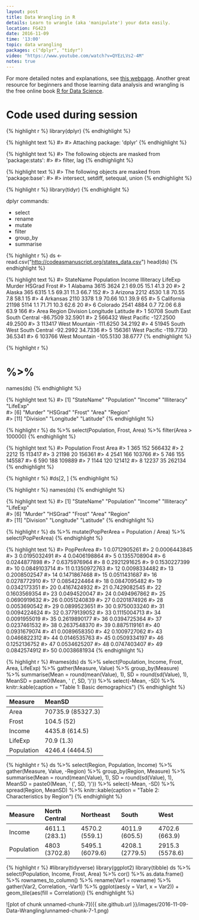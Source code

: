 ```yaml
---
layout: post
title: Data Wrangling in R
details: Learn to wrangle (aka 'manipulate') your data easily.
location: FG423
date: 2016-11-09
time: '13:00'
topic: data wrangling
packages: c("dplyr", "tidyr")
video: "https://www.youtube.com/watch?v=QYEzLVs2-4M"
notes: true
---
```


For more detailed notes and explanations, see [this webpage](http://codeasmanuscript.org/wrangling).
Another great resource for beginners and those learning data analysis and wrangling
is the free online book [R for Data Science](http://r4ds.had.co.nz/).

# Code used during session


{% highlight r %}
library(dplyr)
{% endhighlight %}



{% highlight text %}
#> 
#> Attaching package: 'dplyr'
{% endhighlight %}



{% highlight text %}
#> The following objects are masked from 'package:stats':
#> 
#>     filter, lag
{% endhighlight %}



{% highlight text %}
#> The following objects are masked from 'package:base':
#> 
#>     intersect, setdiff, setequal, union
{% endhighlight %}



{% highlight r %}
library(tidyr)
{% endhighlight %}

dplyr commands:

- select
- rename
- mutate
- filter
- group_by
- summarise


{% highlight r %}
ds <- read.csv("http://codeasmanuscript.org/states_data.csv")
head(ds)
{% endhighlight %}



{% highlight text %}
#>    StateName Population Income Illiteracy LifeExp Murder HSGrad Frost
#> 1    Alabama       3615   3624        2.1   69.05   15.1   41.3    20
#> 2     Alaska        365   6315        1.5   69.31   11.3   66.7   152
#> 3    Arizona       2212   4530        1.8   70.55    7.8   58.1    15
#> 4   Arkansas       2110   3378        1.9   70.66   10.1   39.9    65
#> 5 California      21198   5114        1.1   71.71   10.3   62.6    20
#> 6   Colorado       2541   4884        0.7   72.06    6.8   63.9   166
#>     Area Region           Division Longitude Latitude
#> 1  50708  South East South Central  -86.7509  32.5901
#> 2 566432   West            Pacific -127.2500  49.2500
#> 3 113417   West           Mountain -111.6250  34.2192
#> 4  51945  South West South Central  -92.2992  34.7336
#> 5 156361   West            Pacific -119.7730  36.5341
#> 6 103766   West           Mountain -105.5130  38.6777
{% endhighlight %}


{% highlight r %}
# %>% 
names(ds)
{% endhighlight %}



{% highlight text %}
#>  [1] "StateName"  "Population" "Income"     "Illiteracy" "LifeExp"   
#>  [6] "Murder"     "HSGrad"     "Frost"      "Area"       "Region"    
#> [11] "Division"   "Longitude"  "Latitude"
{% endhighlight %}



{% highlight r %}
ds %>% 
    select(Population, Frost, Area) %>% 
    filter(Area > 100000)
{% endhighlight %}



{% highlight text %}
#>   Population Frost   Area
#> 1        365   152 566432
#> 2       2212    15 113417
#> 3      21198    20 156361
#> 4       2541   166 103766
#> 5        746   155 145587
#> 6        590   188 109889
#> 7       1144   120 121412
#> 8      12237    35 262134
{% endhighlight %}



{% highlight r %}
#ds[2, ]
{% endhighlight %}


{% highlight r %}
names(ds)
{% endhighlight %}



{% highlight text %}
#>  [1] "StateName"  "Population" "Income"     "Illiteracy" "LifeExp"   
#>  [6] "Murder"     "HSGrad"     "Frost"      "Area"       "Region"    
#> [11] "Division"   "Longitude"  "Latitude"
{% endhighlight %}



{% highlight r %}
ds %>% 
    mutate(PopPerArea = Population / Area) %>% 
    select(PopPerArea)
{% endhighlight %}



{% highlight text %}
#>      PopPerArea
#> 1  0.0712905261
#> 2  0.0006443845
#> 3  0.0195032491
#> 4  0.0406198864
#> 5  0.1355708904
#> 6  0.0244877898
#> 7  0.6375976964
#> 8  0.2921291625
#> 9  0.1530227399
#> 10 0.0849103714
#> 11 0.1350972763
#> 12 0.0098334482
#> 13 0.2008502547
#> 14 0.1471867468
#> 15 0.0511431687
#> 16 0.0278772910
#> 17 0.0854224464
#> 18 0.0847095482
#> 19 0.0342173351
#> 20 0.4167424932
#> 21 0.7429082545
#> 22 0.1603569354
#> 23 0.0494520047
#> 24 0.0494967862
#> 25 0.0690919632
#> 26 0.0051240839
#> 27 0.0201874926
#> 28 0.0053690542
#> 29 0.0899523651
#> 30 0.9750033240
#> 31 0.0094224624
#> 32 0.3779139052
#> 33 0.1115004713
#> 34 0.0091955019
#> 35 0.2619890177
#> 36 0.0394725364
#> 37 0.0237461532
#> 38 0.2637548370
#> 39 0.8875119161
#> 40 0.0931679074
#> 41 0.0089658350
#> 42 0.1009727062
#> 43 0.0466822312
#> 44 0.0146535763
#> 45 0.0509334197
#> 46 0.1252136752
#> 47 0.0534625207
#> 48 0.0747403407
#> 49 0.0842574912
#> 50 0.0038681934
{% endhighlight %}


{% highlight r %}
#names(ds)
ds %>% 
    select(Population, Income, Frost, Area, LifeExp) %>% 
    gather(Measure, Value) %>% 
    group_by(Measure) %>% 
    summarise(Mean = round(mean(Value), 1),
              SD = round(sd(Value), 1),
              MeanSD = paste0(Mean, ' (', SD, ')')) %>% 
    select(-Mean, -SD) %>% 
    knitr::kable(caption = "Table 1: Basic demographics")
{% endhighlight %}



|Measure    |MeanSD            |
|:----------|:-----------------|
|Area       |70735.9 (85327.3) |
|Frost      |104.5 (52)        |
|Income     |4435.8 (614.5)    |
|LifeExp    |70.9 (1.3)        |
|Population |4246.4 (4464.5)   |


{% highlight r %}
ds %>% 
    select(Region, Population, Income) %>% 
    gather(Measure, Value, -Region) %>% 
    group_by(Region, Measure) %>% 
    summarise(Mean = round(mean(Value), 1),
              SD = round(sd(Value), 1),
              MeanSD = paste0(Mean, ' (', SD, ')')) %>% 
    select(-Mean, -SD) %>% 
    spread(Region, MeanSD) %>% 
    knitr::kable(caption = "Table 2: Characteristics by Region")
{% endhighlight %}



|Measure    |North Central  |Northeast       |South           |West            |
|:----------|:--------------|:---------------|:---------------|:---------------|
|Income     |4611.1 (283.1) |4570.2 (559.1)  |4011.9 (605.5)  |4702.6 (663.9)  |
|Population |4803 (3702.8)  |5495.1 (6079.6) |4208.1 (2779.5) |2915.3 (5578.6) |


{% highlight r %}
#library(tidyverse)
library(ggplot2)
library(tibble)
ds %>% 
    select(Population, Income, Frost, Area) %>% 
    cor() %>% 
    as.data.frame() %>% 
    rownames_to_column() %>% 
    rename(Var1 = rowname) %>% 
    gather(Var2, Correlation, -Var1) %>% 
    ggplot(aes(y = Var1, x = Var2)) +
    geom_tile(aes(fill = Correlation))
{% endhighlight %}

![plot of chunk unnamed-chunk-7]({{ site.github.url }}/images/2016-11-09-Data-Wrangling/unnamed-chunk-7-1.png)


